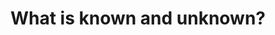 ---
layout: page
title: What is known and unknown?
permalink: /known-and-unknown/
parent: GUAC use cases
nav_order: 4
---